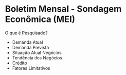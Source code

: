 
# Boletim Mensal - Sondagem Econômica (MEI)

O que é Pesquisado?

- Demanda Atual
- Demanda Prevista
- Situação Atual Negócios
- Tendência dos Negócios
- Crédito
- Fatores Limitativos

